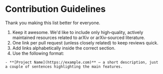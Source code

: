# Contribution Guidelines

Thank you making this list better for everyone.

1. Keep it awesome. We'd like to include only high‑quality, actively maintained resources related to arXiv or arXiv‑sourced literature.
2. One link per pull request (unless closely related) to keep reviews quick.
3. Add links alphabetically inside the correct section.
4. Use the following format:
```
- **[Project Name](https://example.com)** — a short description, just a couple of sentences highlighting the main features.
```
